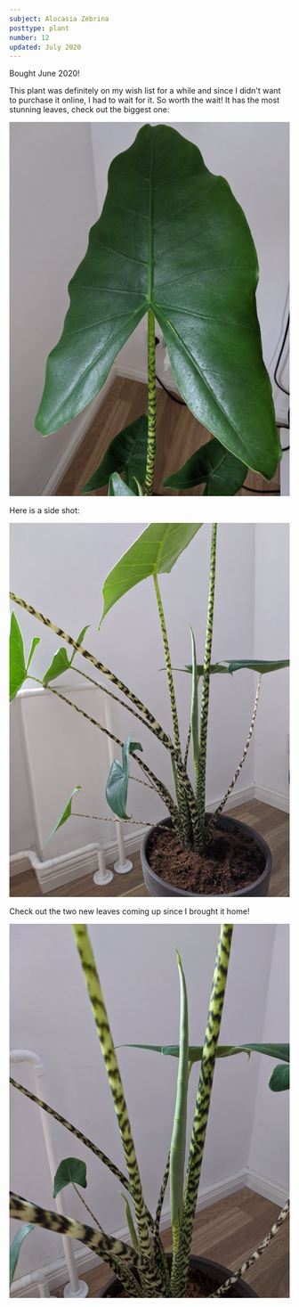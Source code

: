 ```yaml
---
subject: Alocasia Zebrina
posttype: plant
number: 12
updated: July 2020
---
```


Bought June 2020!

This plant was definitely on my wish list for a while and since I didn't want to purchase it online, I had to wait for it. So worth the wait! It has the most stunning leaves, check out the biggest one:

<img class="plant-photo" loading="lazy" src="img/alocasia-zebrina-leaf-600.jpg" alt="Alocasia Zebrina"/>

Here is a side shot:

<img class="plant-photo" loading="lazy" src="img/alocasia-zebrina-side-600.jpg" alt="Alocasia Zebrina"/>

Check out the two new leaves coming up since I brought it home!

<img class="plant-photo" loading="lazy" src="img/alocasia-zebrina-new-leaves-600.jpg" alt="Alocasia Zebrina"/>
